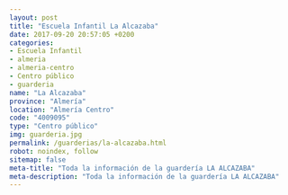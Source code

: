 ```yaml
---
layout: post
title: "Escuela Infantil La Alcazaba"
date: 2017-09-20 20:57:05 +0200
categories:
- Escuela Infantil
- almeria
- almeria-centro
- Centro público
- guarderia
name: "La Alcazaba"
province: "Almería"
location: "Almería Centro"
code: "4009095"
type: "Centro público"
img: guarderia.jpg
permalink: /guarderias/la-alcazaba.html
robot: noindex, follow
sitemap: false
meta-title: "Toda la información de la guardería LA ALCAZABA"
meta-description: "Toda la información de la guardería LA ALCAZABA"
---
```

